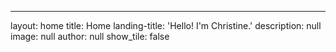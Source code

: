 ---
layout: home
title: Home
landing-title: 'Hello! I'm Christine.'
description: null
image: null
author: null
show_tile: false
